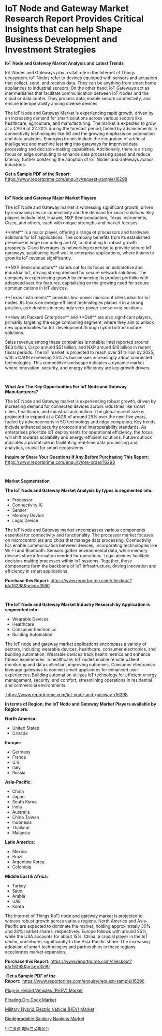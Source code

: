 <p><h1>IoT Node and Gateway Market Research Report Provides Critical Insights that can help Shape Business Development and Investment Strategies</h1></p><p><strong>IoT Node and Gateway Market Analysis and Latest Trends</strong></p>
<p><p>IoT Nodes and Gateways play a vital role in the Internet of Things ecosystem. IoT Nodes refer to devices equipped with sensors and actuators that collect, send, and receive data. They can be anything from smart home appliances to industrial sensors. On the other hand, IoT Gateways act as intermediaries that facilitate communication between IoT Nodes and the cloud or data center. They process data, enable secure connectivity, and ensure interoperability among diverse devices.</p><p>The IoT Node and Gateway Market is experiencing rapid growth, driven by an increasing demand for smart solutions across various sectors like healthcare, agriculture, and manufacturing. The market is expected to grow at a CAGR of 22.20% during the forecast period, fueled by advancements in connectivity technologies like 5G and the growing emphasis on automation and data analytics. Emerging trends include the integration of artificial intelligence and machine learning into gateways for improved data processing and decision-making capabilities. Additionally, there is a rising focus on edge computing to enhance data processing speed and reduce latency, further bolstering the adoption of IoT Nodes and Gateways across industries.</p></p>
<p><strong>Get a Sample PDF of the Report:&nbsp;</strong> <a href="https://www.reportprime.com/enquiry/request-sample/16298">https://www.reportprime.com/enquiry/request-sample/16298</a></p>
<p>&nbsp;</p>
<p><strong>IoT Node and Gateway Major Market Players</strong></p>
<p><p>The IoT Node and Gateway market is witnessing significant growth, driven by increasing device connectivity and the demand for smart solutions. Key players include Intel, Huawei, NXP Semiconductors, Texas Instruments, Cisco, and others, each with unique strengths and market focuses.</p><p>**Intel** is a major player, offering a range of processors and hardware solutions for IoT applications. The company benefits from its established presence in edge computing and AI, contributing to robust growth prospects. Cisco leverages its networking expertise to provide secure IoT gateways, positioning itself well in enterprise applications, where it aims to grow its IoT revenue significantly.</p><p>**NXP Semiconductors** stands out for its focus on automotive and industrial IoT, driving strong demand for secure network solutions. The company is experiencing growth by enhancing its product portfolio with advanced security features, capitalizing on the growing need for secure communications in IoT devices.</p><p>**Texas Instruments** provides low-power microcontrollers ideal for IoT nodes. Its focus on energy-efficient technologies places it in a strong position, as industries increasingly seek power-conserving solutions.</p><p>**Hewlett Packard Enterprise** and **Dell** are also significant players, primarily targeting the edge computing segment, where they aim to unlock new opportunities for IoT development through hybrid infrastructure solutions.</p><p>Sales revenue among these companies is notable: Intel reported around $63 billion, Cisco around $51 billion, and NXP around $10 billion in recent fiscal periods. The IoT market is projected to reach over $1 trillion by 2025, with a CAGR exceeding 25% as businesses increasingly adopt connected technologies. This competitive landscape indicates a dynamic market where innovation, security, and energy efficiency are key growth drivers.</p></p>
<p>&nbsp;</p>
<p><strong>What Are The Key Opportunities For IoT Node and Gateway Manufacturers?</strong></p>
<p><p>The IoT Node and Gateway market is experiencing robust growth, driven by increasing demand for connected devices across industries like smart cities, healthcare, and industrial automation. The global market size is projected to expand at a CAGR of around 25% over the next five years, fueled by advancements in 5G technology and edge computing. Key trends include enhanced security protocols and interoperability standards. As enterprises prioritize IoT deployments for operational efficiency, the focus will shift towards scalability and energy-efficient solutions. Future outlook indicates a pivotal role in facilitating real-time data processing and analytics, crucial for smart ecosystems.</p></p>
<p><strong>Inquire or Share Your Questions If Any Before Purchasing This Report:</strong> <a href="https://www.reportprime.com/enquiry/pre-order/16298">https://www.reportprime.com/enquiry/pre-order/16298</a></p>
<p>&nbsp;</p>
<p><strong>Market Segmentation</strong></p>
<p><strong>The IoT Node and Gateway Market Analysis by types is segmented into:</strong></p>
<p><ul><li>Processor</li><li>Connectivity IC</li><li>Sensor</li><li>Memory Device</li><li>Logic Device</li></ul></p>
<p><p>The IoT Node and Gateway market encompasses various components essential for connectivity and functionality. The processor market focuses on microcontrollers and chips that manage data processing. Connectivity ICs enable communication between devices, incorporating technologies like Wi-Fi and Bluetooth. Sensors gather environmental data, while memory devices store information needed for operations. Logic devices facilitate decision-making processes within IoT systems. Together, these components form the backbone of IoT infrastructure, driving innovation and efficiency in smart applications.</p></p>
<p><strong>Purchase this Report:&nbsp;</strong><a href="https://www.reportprime.com/checkout?id=16298&price=3590">https://www.reportprime.com/checkout?id=16298&price=3590</a></p>
<p>&nbsp;</p>
<p><strong>The IoT Node and Gateway Market Industry Research by Application is segmented into:</strong></p>
<p><ul><li>Wearable Devices</li><li>Healthcare</li><li>Consumer Electronics</li><li>Building Automation</li></ul></p>
<p><p>The IoT node and gateway market applications encompass a variety of sectors, including wearable devices, healthcare, consumer electronics, and building automation. Wearable devices track health metrics and enhance fitness experiences. In healthcare, IoT nodes enable remote patient monitoring and data collection, improving outcomes. Consumer electronics leverage gateways to connect smart appliances for enhanced user experiences. Building automation utilizes IoT technology for efficient energy management, security, and comfort, streamlining operations in residential and commercial environments.</p></p>
<p><a href="https://www.reportprime.com/iot-node-and-gateway-r16298">&nbsp;https://www.reportprime.com/iot-node-and-gateway-r16298</a></p>
<p><strong>In terms of Region, the IoT Node and Gateway Market Players available by Region are:</strong></p>
<p>
    <p> <strong> North America: </strong>
        <ul>
            <li>United States</li>
            <li>Canada</li>
        </ul>
        </p> 
    <p> <strong> Europe: </strong>
        <ul>
            <li>Germany</li>
            <li>France</li>
            <li>U.K.</li>
            <li>Italy</li>
            <li>Russia</li>
        </ul>
        </p> 
    <p> <strong> Asia-Pacific: </strong>
        <ul>
            <li>China</li>
            <li>Japan</li>
            <li>South Korea</li>
            <li>India</li>
            <li>Australia</li>
            <li>China Taiwan</li>
            <li>Indonesia</li>
            <li>Thailand</li>
            <li>Malaysia</li>
        </ul>
        </p> 
    <p> <strong> Latin America: </strong>
        <ul>
            <li>Mexico</li>
            <li>Brazil</li>
            <li>Argentina Korea</li>
            <li>Colombia</li>
        </ul>
        </p> 
    <p> <strong> Middle East & Africa: </strong>
        <ul>
            <li>Turkey</li>
            <li>Saudi</li>
            <li>Arabia</li>
            <li>UAE</li>
            <li>Korea</li>
        </ul>
    </p>
    </p>
<p><p>The Internet of Things (IoT) node and gateway market is projected to witness robust growth across various regions. North America and Asia-Pacific are expected to dominate the market, holding approximately 30% and 28% market shares, respectively. Europe follows with around 25%, while the USA accounts for about 15%. China, a crucial player in the IoT sector, contributes significantly to the Asia-Pacific share. The increasing adoption of smart technologies and partnerships in these regions accelerates market expansion.</p></p>
<p><strong>Purchase this Report: </strong><a href="https://www.reportprime.com/checkout?id=16298&price=3590">https://www.reportprime.com/checkout?id=16298&price=3590</a></p>
<p>&nbsp;<strong>Get a Sample PDF of the Report:&nbsp;&nbsp;</strong><a href="https://www.reportprime.com/enquiry/request-sample/16298">https://www.reportprime.com/enquiry/request-sample/16298</a></p>
<p><strong></strong></p>
<p><p><a href="https://issuu.com/reportprime-2/docs/plug-in-hybrid-vehicles-phev-market_fee154d7585f7c">Plug-in Hybrid Vehicles (PHEV) Market</a></p><p><a href="https://www.linkedin.com/pulse/global-floating-dry-dock-market-product-type-application-region-bgibe?trackingId=QHgiirRUTLSAVFYKg%2BkDPg%3D%3D">Floating Dry Dock Market</a></p><p><a href="https://issuu.com/reportprime-2/docs/military-hybrid-electric-vehicle-he_c73b81cb009c58">Military Hybrid Electric Vehicle (HEV) Market</a></p><p><a href="https://medium.com/@samirmayert184/biodegradable-sanitary-napkins-market-evolution-global-trends-and-regional-dynamics-2024-2031-1271a0591c90">Biodegradable Sanitary Napkins Market</a></p><p><a href="https://medium.com/@nikki.bettison/%EB%8B%A4%EC%9D%8C-%EB%AC%B8%EC%9E%A5%EC%9D%84-%ED%95%9C%EA%B5%AD%EC%96%B4%EB%A1%9C-%EB%B2%88%EC%97%AD%ED%95%B4-%EB%93%9C%EB%A6%AC%EA%B2%A0%EC%8A%B5%EB%8B%88%EB%8B%A4-f1d9c8ca7b16">난드롤론 페닐프로피온산</a></p></p>